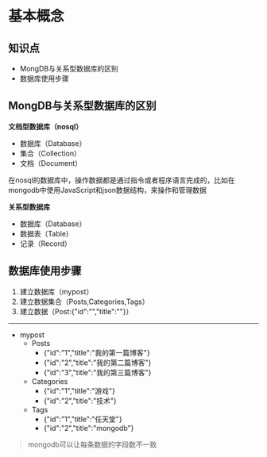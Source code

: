基本概念
========

## 知识点
- MongDB与关系型数据库的区别
- 数据库使用步骤


## MongDB与关系型数据库的区别
**文档型数据库（nosql）**
- 数据库（Database）
- 集合（Collection）
- 文档（Document）

在nosql的数据库中，操作数据都是通过指令或者程序语言完成的，比如在mongodb中使用JavaScript和json数据结构，来操作和管理数据

**关系型数据库**
- 数据库（Database）
- 数据表（Table）
- 记录（Record）

## 数据库使用步骤
1. 建立数据库（mypost）
2. 建立数据集合（Posts,Categories,Tags）
3. 建立数据（Post:{"id":"","title":""}）

---
- mypost
    - Posts
        - {"id":"1","title":"我的第一篇博客"}
        - {"id":"2","title":"我的第二篇博客"}
        - {"id":"3","title":"我的第三篇博客"}
    - Categories
        - {"id":"1","title":"游戏"}
        - {"id":"2","title":"技术"}
    - Tags
        - {"id":"1","title":"任天堂"}
        - {"id":"2","title":"mongodb"}


> mongodb可以让每条数据的字段数不一致